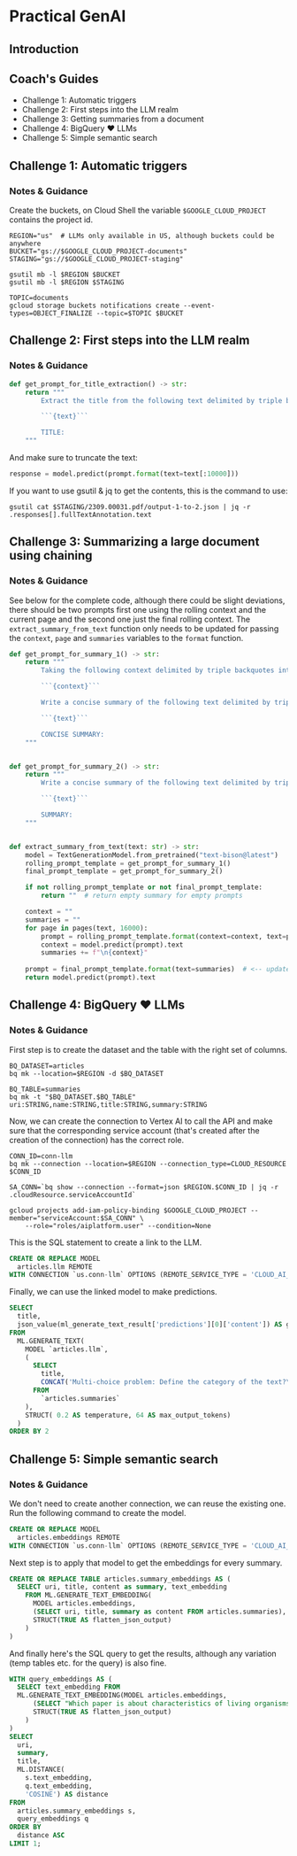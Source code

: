 # Practical GenAI

## Introduction


## Coach's Guides

- Challenge 1: Automatic triggers
- Challenge 2: First steps into the LLM realm
- Challenge 3: Getting summaries from a document
- Challenge 4: BigQuery &#10084; LLMs
- Challenge 5: Simple semantic search

## Challenge 1: Automatic triggers

### Notes & Guidance

Create the buckets, on Cloud Shell the variable `$GOOGLE_CLOUD_PROJECT` contains the project id.

```shell
REGION="us"  # LLMs only available in US, although buckets could be anywhere
BUCKET="gs://$GOOGLE_CLOUD_PROJECT-documents"
STAGING="gs://$GOOGLE_CLOUD_PROJECT-staging"

gsutil mb -l $REGION $BUCKET
gsutil mb -l $REGION $STAGING
```

```shell
TOPIC=documents
gcloud storage buckets notifications create --event-types=OBJECT_FINALIZE --topic=$TOPIC $BUCKET
```

## Challenge 2: First steps into the LLM realm

### Notes & Guidance

```python
def get_prompt_for_title_extraction() -> str:
    return """
        Extract the title from the following text delimited by triple backquotes.

        ```{text}```

        TITLE:
    """
```

And make sure to truncate the text:

```python
response = model.predict(prompt.format(text=text[:10000]))
```

If you want to use gsutil & jq to get the contents, this is the command to use:

```shell
gsutil cat $STAGING/2309.00031.pdf/output-1-to-2.json | jq -r .responses[].fullTextAnnotation.text
```

## Challenge 3: Summarizing a large document using chaining

### Notes & Guidance

See below for the complete code, although there could be slight deviations, there should be two prompts first one using the rolling context and the current page and the second one just the final rolling context. The `extract_summary_from_text` function only needs to be updated for passing the `context`, `page` and `summaries` variables to the `format` function.

```python
def get_prompt_for_summary_1() -> str:
    return """
        Taking the following context delimited by triple backquotes into consideration:

        ```{context}```

        Write a concise summary of the following text delimited by triple backquotes.

        ```{text}```

        CONCISE SUMMARY:
    """


def get_prompt_for_summary_2() -> str:
    return """
        Write a concise summary of the following text delimited by triple backquotes.

        ```{text}```

        SUMMARY:
    """


def extract_summary_from_text(text: str) -> str:
    model = TextGenerationModel.from_pretrained("text-bison@latest")
    rolling_prompt_template = get_prompt_for_summary_1()
    final_prompt_template = get_prompt_for_summary_2()

    if not rolling_prompt_template or not final_prompt_template:
        return ""  # return empty summary for empty prompts

    context = ""
    summaries = ""
    for page in pages(text, 16000):
        prompt = rolling_prompt_template.format(context=context, text=page)  # <-- updated format
        context = model.predict(prompt).text
        summaries += f"\n{context}"
    
    prompt = final_prompt_template.format(text=summaries)  # <-- updated format
    return model.predict(prompt).text   
```

## Challenge 4: BigQuery &#10084; LLMs

### Notes & Guidance

First step is to create the dataset and the table with the right set of columns.

```shell
BQ_DATASET=articles
bq mk --location=$REGION -d $BQ_DATASET
```

```shell
BQ_TABLE=summaries
bq mk -t "$BQ_DATASET.$BQ_TABLE" uri:STRING,name:STRING,title:STRING,summary:STRING
```

Now, we can create the connection to Vertex AI to call the API and make sure that the corresponding service account (that's created after the creation of the connection) has the correct role.

```shell
CONN_ID=conn-llm
bq mk --connection --location=$REGION --connection_type=CLOUD_RESOURCE $CONN_ID

SA_CONN=`bq show --connection --format=json $REGION.$CONN_ID | jq -r .cloudResource.serviceAccountId`

gcloud projects add-iam-policy-binding $GOOGLE_CLOUD_PROJECT --member="serviceAccount:$SA_CONN" \
    --role="roles/aiplatform.user" --condition=None

```

This is the SQL statement to create a link to the LLM.

```sql
CREATE OR REPLACE MODEL
  articles.llm REMOTE
WITH CONNECTION `us.conn-llm` OPTIONS (REMOTE_SERVICE_TYPE = 'CLOUD_AI_LARGE_LANGUAGE_MODEL_V1')
```

Finally, we can use the linked model to make predictions.

```sql
SELECT
  title,
  json_value(ml_generate_text_result['predictions'][0]['content']) AS generated_text
FROM
  ML.GENERATE_TEXT( 
    MODEL `articles.llm`,
    (
      SELECT
        title,
        CONCAT('Multi-choice problem: Define the category of the text?\nCategories:\n- Astrophysics\n- Mathematics\n- Computer Science\n- Quantitative Biology\n- Economics\nText:', summary) AS prompt
      FROM
        `articles.summaries` 
    ),
    STRUCT( 0.2 AS temperature, 64 AS max_output_tokens)
  )
ORDER BY 2
```

## Challenge 5: Simple semantic search

### Notes & Guidance

We don't need to create another connection, we can reuse the existing one. Run the following command to create the model.

```sql
CREATE OR REPLACE MODEL
  articles.embeddings REMOTE
WITH CONNECTION `us.conn-llm` OPTIONS (REMOTE_SERVICE_TYPE = 'CLOUD_AI_TEXT_EMBEDDING_MODEL_V1')
```

Next step is to apply that model to get the embeddings for every summary.

```sql
CREATE OR REPLACE TABLE articles.summary_embeddings AS (
  SELECT uri, title, content as summary, text_embedding
    FROM ML.GENERATE_TEXT_EMBEDDING(
      MODEL articles.embeddings,
      (SELECT uri, title, summary as content FROM articles.summaries),
      STRUCT(TRUE AS flatten_json_output)
    )
)
```

And finally here's the SQL query to get the results, although any variation (temp tables etc. for the query) is also fine.

```sql
WITH query_embeddings AS (
  SELECT text_embedding FROM
  ML.GENERATE_TEXT_EMBEDDING(MODEL articles.embeddings,
      (SELECT "Which paper is about characteristics of living organisms in alien worlds?" AS content),
      STRUCT(TRUE AS flatten_json_output)
    )
)
SELECT 
  uri,
  summary,
  title, 
  ML.DISTANCE(
    s.text_embedding,
    q.text_embedding,
    'COSINE') AS distance
FROM
  articles.summary_embeddings s,
  query_embeddings q
ORDER BY
  distance ASC
LIMIT 1;
```
